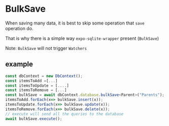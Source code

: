 # BulkSave
When saving many data, it is best to skip some operation that `save` operation do.

That is why there is a simple way `expo-sqlite-wrapper` present (`BulkSave`)

Note: `BulkSave` will not trigger `Watchers`
## example

```ts
const dbContext = new DbContext();
const itemsToAdd =[...]
const itemsToUpdate = [....]
const itemsToRemove = [...]
const bulkSave = await dbContext.database.bulkSave<Parent>("Parents");
itemsToAdd.forEach(x=> bulkSave.insert(x));
itemsToUpdate.forEach(x=> bulkSave.update(x));
itemsToRemove.forEach(x=> bulkSave.delete(x));
// execute will send all the queries to the database
await bulkSave.execute();

```
